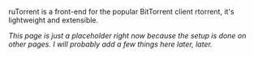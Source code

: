 ruTorrent is a front-end for the popular BitTorrent client rtorrent, it's lightweight and extensible. 

_This page is just a placeholder right now because the setup is done on other pages. I will probably add a few things here later, later._